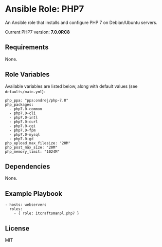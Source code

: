 # Ansible Role: PHP7

An Ansible role that installs and configure PHP 7 on Debian/Ubuntu servers.

Current PHP7 version: **7.0.0RC8**

## Requirements

None.

## Role Variables

Available variables are listed below, along with default values (see `defaults/main.yml`):

    php_ppa: "ppa:ondrej/php-7.0"    
    php_packages:
      - php7.0-common
      - php7.0-cli
      - php7.0-intl
      - php7.0-curl
      - php7.0-cgi
      - php7.0-fpm
      - php7.0-mysql
      - php7.0-gd
    php_upload_max_filesize: "20M"
    php_post_max_size: "20M"
    php_memory_limit: "1024M"

## Dependencies

None.

## Example Playbook

    - hosts: webservers
      roles:
        - { role: itcraftsmanpl.php7 }

## License

MIT